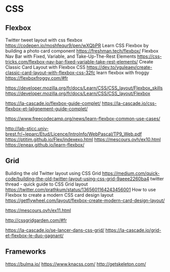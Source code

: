 # CSS

## Flexbox

Twitter tweet layout with css flexbox https://codepen.io/moshfequr9/pen/wXQbPR
Learn CSS Flexbox by building a photo card component https://freshman.tech/flexbox/
Flexbox Nav Bar with Fixed, Variable, and Take-Up-The-Rest Elements https://css-tricks.com/flexbox-nav-bar-fixed-variable-take-rest-elements/
Create Classic Card Layout with Flexbox CSS https://dev.to/vguleaev/create-classic-card-layout-with-flexbox-css-32fc
learn flexbox with froggy https://flexboxfroggy.com/#fr

https://developer.mozilla.org/fr/docs/Learn/CSS/CSS_layout/Flexbox_skills
https://developer.mozilla.org/fr/docs/Learn/CSS/CSS_layout/Flexbox

https://la-cascade.io/flexbox-guide-complet/
https://la-cascade.io/css-flexbox-et-lalignement-guide-complet/

https://www.freecodecamp.org/news/learn-flexbox-common-use-cases/

http://lab-sticc.univ-brest.fr/~leparc/Etud/Licence/IntroInfo/WebPascal/TP9_Web.pdf
https://ptitim.github.io/Flex/indexexo.html
https://mescours.ovh/ex10.html
https://eneax.github.io/learn-flexbox/


## Grid

Building the old Twitter layout using CSS Grid https://medium.com/quick-code/building-the-old-twitter-layout-using-css-grid-9aeee2260ba4
twitter thread - quick guide to CSS Grid layout https://twitter.com/prathkum/status/1365601164243456001
How to use Flexbox to create a modern CSS card design layout https://getflywheel.com/layout/flexbox-create-modern-card-design-layout/

https://mescours.ovh/ex11.html

http://cssgridgarden.com/#fr

https://la-cascade.io/se-lancer-dans-css-grid/
https://la-cascade.io/grid-et-flexbox-le-duo-gagnant/

## Frameworks

https://bulma.io/
https://www.knacss.com/
http://getskeleton.com/
